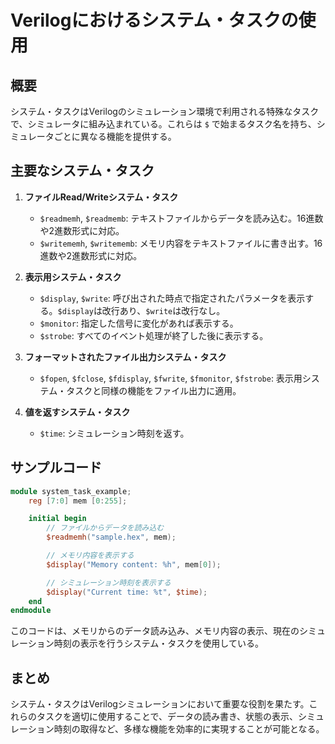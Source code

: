 # Verilogにおけるシステム・タスクの使用

## 概要
システム・タスクはVerilogのシミュレーション環境で利用される特殊なタスクで、シミュレータに組み込まれている。これらは `$` で始まるタスク名を持ち、シミュレータごとに異なる機能を提供する。

## 主要なシステム・タスク

1. **ファイルRead/Writeシステム・タスク**
   - `$readmemh`, `$readmemb`: テキストファイルからデータを読み込む。16進数や2進数形式に対応。
   - `$writememh`, `$writememb`: メモリ内容をテキストファイルに書き出す。16進数や2進数形式に対応。

2. **表示用システム・タスク**
   - `$display`, `$write`: 呼び出された時点で指定されたパラメータを表示する。`$display`は改行あり、`$write`は改行なし。
   - `$monitor`: 指定した信号に変化があれば表示する。
   - `$strobe`: すべてのイベント処理が終了した後に表示する。

3. **フォーマットされたファイル出力システム・タスク**
   - `$fopen`, `$fclose`, `$fdisplay`, `$fwrite`, `$fmonitor`, `$fstrobe`: 表示用システム・タスクと同様の機能をファイル出力に適用。

4. **値を返すシステム・タスク**
   - `$time`: シミュレーション時刻を返す。

## サンプルコード
```verilog
module system_task_example;
    reg [7:0] mem [0:255];

    initial begin
        // ファイルからデータを読み込む
        $readmemh("sample.hex", mem);

        // メモリ内容を表示する
        $display("Memory content: %h", mem[0]);

        // シミュレーション時刻を表示する
        $display("Current time: %t", $time);
    end
endmodule
```
このコードは、メモリからのデータ読み込み、メモリ内容の表示、現在のシミュレーション時刻の表示を行うシステム・タスクを使用している。

## まとめ

システム・タスクはVerilogシミュレーションにおいて重要な役割を果たす。これらのタスクを適切に使用することで、データの読み書き、状態の表示、シミュレーション時刻の取得など、多様な機能を効率的に実現することが可能となる。
